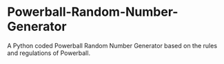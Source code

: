 # Powerball-Random-Number-Generator
A Python coded Powerball Random Number Generator based on the rules and regulations of Powerball.
